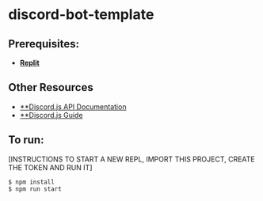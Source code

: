 # discord-bot-template

## Prerequisites:
* [**Replit**](https://blog.replit.com/)

## Other Resources
* [**Discord.js API Documentation](https://discord.js.org/#/)
* [**Discord.js Guide](https://discordjs.guide/)

## To run:

[INSTRUCTIONS TO START A NEW REPL, IMPORT THIS PROJECT, CREATE THE TOKEN AND RUN IT]

```
$ npm install  
$ npm run start
```

